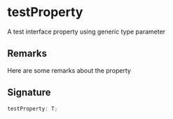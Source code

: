 
# testProperty

A test interface property using generic type parameter

## Remarks

Here are some remarks about the property

## Signature

```typescript
testProperty: T;
```
